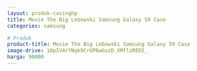 ```yaml
---
layout: produk-casinghp
title: Movie The Big Lebowski Samsung Galaxy S9 Case
categories: samsung

# Produk
product-title: Movie The Big Lebowski Samsung Galaxy S9 Case
image-drive: 1OpIV4rYNqk9CrUP6wGuzD_XMflzRED5_
harga: 90000
---
```


